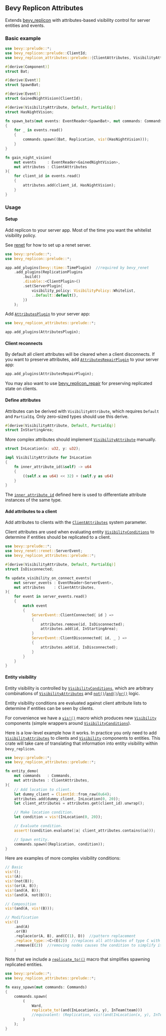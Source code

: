 ## Bevy Replicon Attributes

Extends [bevy_replicon](https://github.com/lifescapegame/bevy_replicon) with attributes-based visibility control for server entities and events.


### Basic example

```rust
use bevy::prelude::*;
use bevy_replicon::prelude::ClientId;
use bevy_replicon_attributes::prelude::{ClientAttributes, VisibilityAttribute};

#[derive(Component)]
struct Bat;

#[derive(Event)]
struct SpawnBat;

#[derive(Event)]
struct GainedNightVision(ClientId);

#[derive(VisibilityAttribute, Default, PartialEq)]
struct HasNightVision;

fn spawn_bats(mut events: EventReader<SpawnBat>, mut commands: Commands)
{
    for _ in events.read()
    {
        commands.spawn((Bat, Replication, vis!(HasNightVision)));
    }
}

fn gain_night_vision(
    mut events     : EventReader<GainedNightVision>,
    mut attributes : ClientAttributes
){
    for client_id in events.read()
    {
        attributes.add(client_id, HasNightVision);
    }
}
```


### Usage

#### Setup

Add replicon to your server app. Most of the time you want the whitelist visibility policy.

See [renet](https://github.com/lucaspoffo/renet) for how to set up a renet server.

```rust
use bevy::prelude::*;
use bevy_replicon::prelude::*;

app.add_plugins(bevy::time::TimePlugin)  //required by bevy_renet
    .add_plugins(ReplicationPlugins
        .build()
        .disable::<ClientPlugin>()
        .set(ServerPlugin{
            visibility_policy: VisibilityPolicy::Whitelist,
            ..Default::default(),
        })
    );
```

Add [`AttributesPlugin`](bevy_replicon_attributes::AttributesPlugin) to your server app:

```rust
use bevy_replicon_attributes::prelude::*;

app.add_plugins(AttributesPlugin);
```

#### Client reconnects

By default all client attributes will be cleared when a client disconnects. If you want to preserve attributes, add [`AttributesRepairPlugin`](bevy_replicon_attributes::AttributesRepairPlugin) to your server app:

```rust
app.add_plugins(AttributesRepairPlugin);
```

You may also want to use [bevy_replicon_repair](https://github.com/UkoeHB/bevy_replicon_repair) for preserving replicated state on clients.

#### Define attributes

Attributes can be derived with `VisibilityAttribute`, which requires `Default` and `PartialEq`. Only zero-sized types should use this derive.

```rust
#[derive(VisibilityAttribute, Default, PartialEq)]
struct InStartingArea;
```

More complex attributes should implement [`VisibilityAttribute`](bevy_replicon_attributes::VisibilityAttribute) manually.

```rust
struct InLocation(x: u32, y: u32);

impl VisibilityAttribute for InLocation
{
    fn inner_attribute_id(&self) -> u64
    {
        ((self.x as u64) << 32) + (self.y as u64)
    }
}
```

The [`inner_attribute_id`](bevy_replicon_attributes::VisibilityAttribute::inner_attribute_id) defined here is used to differentiate attribute instances of the same type.

#### Add attributes to a client

Add attributes to clients with the [`ClientAttributes`](bevy_replicon_attributes::ClientAttributes) system parameter.

Client attributes are used when evaluating entity [`VisibilityConditions`](bevy_replicon_attributes::VisibilityCondition) to determine if entities should be replicated to a client.

```rust
use bevy::prelude::*;
use bevy_renet::renet::ServerEvent;
use bevy_replicon_attributes::prelude::*;

#[derive(VisibilityAttribute, Default, PartialEq)]
struct IsDisconnected;

fn update_visibility_on_connect_events(
    mut server_events : EventReader<ServerEvent>,
    mut attributes    : ClientAttributes,
){
    for event in server_events.read()
    {
        match event
        {
            ServerEvent::ClientConnected{ id } =>
            {
                attributes.remove(id, IsDisconnected);
                attributes.add(id, InStartingArea);
            }
            ServerEvent::ClientDisconnected{ id, _ } =>
            {
                attributes.add(id, IsDisconnected);
            }
        }
    }
}
```

#### Entity visibility

Entity visibility is controlled by [`VisibilityConditions`](bevy_replicon_attributes::VisibilityCondition), which are arbitrary combinations of [`VisibilityAttributes`](bevy_replicon_attributes::VisibilityAttribute) and [`not()`](bevy_replicon_attributes::not)/[`and()`](bevy_replicon_attributes::and)/[`or()`](bevy_replicon_attributes::or) logic.

Entity visibility conditions are evaluated against client attribute lists to determine if entities can be seen by clients.

For convenience we have a [`vis!()`](bevy_replicon_attributes::visibility) macro which produces new [`Visibility`](bevy_replicon_attributes::VisibilityCondition) components (simple wrappers around [`VisibilityConditions`](bevy_replicon_attributes::VisibilityCondition)).

Here is a low-level example how it works. In practice you only need to add [`VisibilityAttributes`](bevy_replicon_attributes::VisibilityAttribute) to clients and [`Visibility`](bevy_replicon_attributes::VisibilityCondition) components to entities. This crate will take care of translating that information into entity visibility within `bevy_replicon`.

```rust
use bevy::prelude::*;
use bevy_replicon_attributes::prelude::*;

fn entity_demo(
    mut commands   : Commands,
    mut attributes : ClientAttributes,
){
    // Add location to client.
    let dummy_client = ClientId::from_raw(0u64);
    attributes.add(dummy_client, InLocation(0, 20));
    let client_attributes = attributes.get(client_id).unwrap();

    // Make location condition.
    let condition = vis!(InLocation(0, 20));

    // Evaluate condition.
    assert!(condition.evaluate(|a| client_attributes.contains(&a)));

    // Spawn entity.
    commands.spawn((Replication, condition));
}
```

Here are examples of more complex visibility conditions:
```rust
// Basic
vis!();
vis!(A);
vis!(not(B));
vis!(or(A, B));
vis!(and(A, B));
vis!(and(A, not(B)));

// Composition
vis!(and(A, vis!(B)));

// Modification
vis!()
    .and(A)
    .or(B)
    .replace(or(A, B), and(C(1), D))  //pattern replacement
    .replace_type::<C>(E(2))  //replaces all attributes of type C with E(2)
    .remove(E(2))  //removing nodes causes the condition to simplify itself
    ;

```

Note that we include a [`replicate_to!()`](bevy_replicon_attributes::replicate_to) macro that simplifies spawning replicated entities.

```rust
use bevy::prelude::*;
use bevy_replicon_attributes::prelude::*;

fn easy_spawn(mut commands: Commands)
{
    commands.spawn(
        (
            Ward,
            replicate_to!(and(InLocation(x, y), InTeam(team)))
            //equivalent: (Replication, vis!(and(InLocation(x, y), InTeam(team))))
        )
    );
}
```
